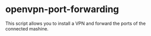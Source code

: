 # openvpn-port-forwarding
This script allows you to install a VPN and forward the ports of the connected mashine. 
